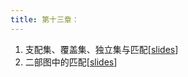 ```yaml
---
title: 第十三章：
---
```

1. 支配集、覆盖集、独立集与匹配[[slides](../assets/slides/2021/lisan_13-1.pdf)]
2. 二部图中的匹配[[slides](../assets/slides/2021/lisan_13-2.pdf)]
